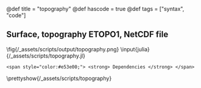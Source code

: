 @def title = "topography"
@def hascode = true
@def tags = ["syntax", "code"]

## Surface, topography ETOPO1, NetCDF file
\fig{/_assets/scripts/output/topography.png}
\input{julia}{/_assets/scripts/topography.jl}
~~~
<span style="color:#e53e00;"> <strong> Dependencies </strong> </span>
~~~
\prettyshow{/_assets/scripts/topography}
